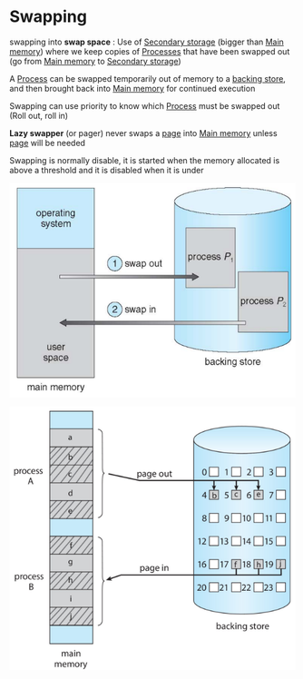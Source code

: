 # Swapping

swapping into **swap space** : Use of [Secondary storage](../Secondary%20storage.md) (bigger than [Main memory](../Main%20memory.md)) where we keep copies of [Processes](../Process.md) that have been swapped out (go from [Main memory](../Main%20memory.md) to [Secondary storage](../Secondary%20storage.md))

A [Process](../Process.md) can be swapped temporarily out of memory to a [backing store](../Secondary%20storage.md), and then brought back into [Main memory](../Main%20memory.md) for continued execution

Swapping can use priority to know which [Process](../Process.md) must be swapped out (Roll out, roll in)

**Lazy swapper** (or pager) never swaps a [page](Paging.md) into [Main memory](../Main%20memory.md) unless [page](Paging.md) will be needed

Swapping is normally disable, it is started when the memory allocated is above a threshold and it is disabled when it is under

![](attachments/Pasted%20image%2020230612111701.png)

![](attachments/Pasted%20image%2020230612111831.png)